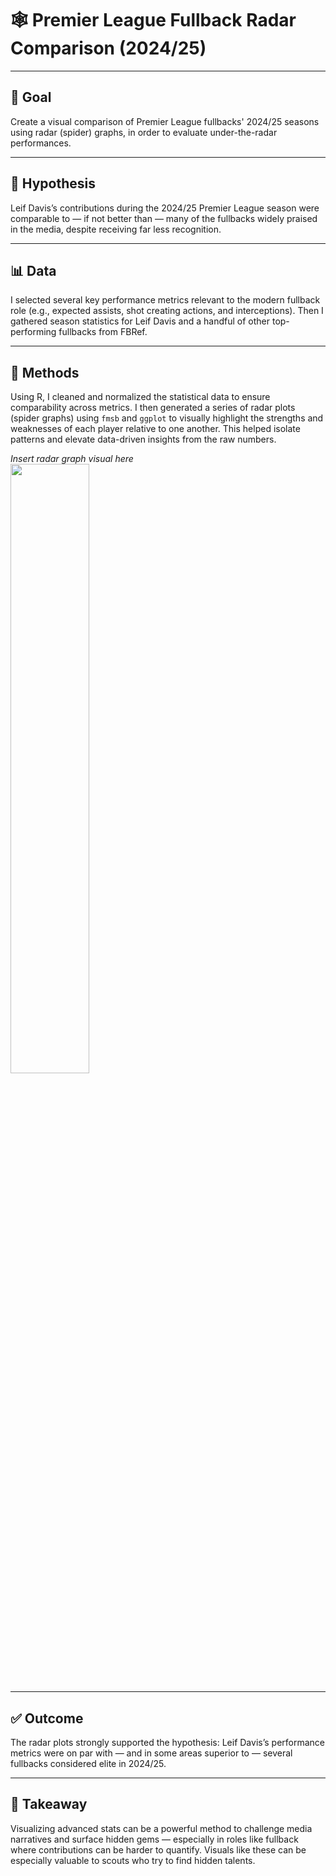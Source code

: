 # 🕸️ Premier League Fullback Radar Comparison (2024/25)

---

## 🎯 Goal  
Create a visual comparison of Premier League fullbacks' 2024/25 seasons using radar (spider) graphs, in order to evaluate under-the-radar performances.

---

## 🤔 Hypothesis  
Leif Davis’s contributions during the 2024/25 Premier League season were comparable to — if not better than — many of the fullbacks widely praised in the media, despite receiving far less recognition.

---

## 📊 Data  
I selected several key performance metrics relevant to the modern fullback role (e.g., expected assists, shot creating actions, and interceptions). Then I gathered season statistics for Leif Davis and a handful of other top-performing fullbacks from FBRef.

---

## 🧠 Methods  
Using R, I cleaned and normalized the statistical data to ensure comparability across metrics. I then generated a series of radar plots (spider graphs) using `fmsb` and `ggplot` to visually highlight the strengths and weaknesses of each player relative to one another. This helped isolate patterns and elevate data-driven insights from the raw numbers.

*Insert radar graph visual here*  
<img src="Visuals/Leif Davis Radar.png" width="50%" />

---

## ✅ Outcome  
The radar plots strongly supported the hypothesis: Leif Davis’s performance metrics were on par with — and in some areas superior to — several fullbacks considered elite in 2024/25. 

---

## 🧩 Takeaway  
Visualizing advanced stats can be a powerful method to challenge media narratives and surface hidden gems — especially in roles like fullback where contributions can be harder to quantify. Visuals like these can be especially valuable to scouts who try to find hidden talents. 
